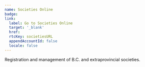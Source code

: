 ```yaml
---
name: Societies Online
badge:
link:
  label: Go to Societies Online
  target: '_blank'
  href: 
  rtcKey: societiesURL
  appendAccountId: false
  locale: false
---
```


Registration and management of B.C. and extraprovincial societies.